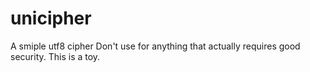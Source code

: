 # unicipher
A smiple utf8 cipher
Don't use for anything that actually requires good security.
This is a toy.
